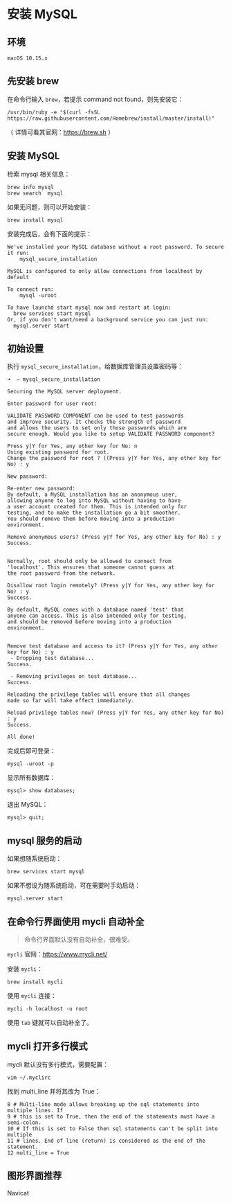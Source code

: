 # 安装 MySQL

## 环境

`macOS 10.15.x`  

## 先安装 brew

在命令行输入 `brew`，若提示 command not found，则先安装它：

```
/usr/bin/ruby -e "$(curl -fsSL https://raw.githubusercontent.com/Homebrew/install/master/install)"
```

（ 详情可看其官网：https://brew.sh ）

## 安装 MySQL

检索 mysql 相关信息：

```
brew info mysql
brew search  mysql
```

如果无问题，则可以开始安装：

```
brew install mysql
```

安装完成后，会有下面的提示：

```
We've installed your MySQL database without a root password. To secure it run:
    mysql_secure_installation

MySQL is configured to only allow connections from localhost by default

To connect run:
    mysql -uroot

To have launchd start mysql now and restart at login:
  brew services start mysql
Or, if you don't want/need a background service you can just run:
  mysql.server start
```

## 初始设置

执行 `mysql_secure_installation`，给数据库管理员设置密码等：

```
➜  ~ mysql_secure_installation

Securing the MySQL server deployment.

Enter password for user root:

VALIDATE PASSWORD COMPONENT can be used to test passwords
and improve security. It checks the strength of password
and allows the users to set only those passwords which are
secure enough. Would you like to setup VALIDATE PASSWORD component?

Press y|Y for Yes, any other key for No: n
Using existing password for root.
Change the password for root ? ((Press y|Y for Yes, any other key for No) : y

New password:

Re-enter new password:
By default, a MySQL installation has an anonymous user,
allowing anyone to log into MySQL without having to have
a user account created for them. This is intended only for
testing, and to make the installation go a bit smoother.
You should remove them before moving into a production
environment.

Remove anonymous users? (Press y|Y for Yes, any other key for No) : y
Success.


Normally, root should only be allowed to connect from
'localhost'. This ensures that someone cannot guess at
the root password from the network.

Disallow root login remotely? (Press y|Y for Yes, any other key for No) : y
Success.

By default, MySQL comes with a database named 'test' that
anyone can access. This is also intended only for testing,
and should be removed before moving into a production
environment.


Remove test database and access to it? (Press y|Y for Yes, any other key for No) : y
 - Dropping test database...
Success.

 - Removing privileges on test database...
Success.

Reloading the privilege tables will ensure that all changes
made so far will take effect immediately.

Reload privilege tables now? (Press y|Y for Yes, any other key for No) : y
Success.

All done!
```

完成后即可登录：

```
mysql -uroot -p
```

显示所有数据库：

```
mysql> show databases;
```

退出 MySQL：

```
mysql> quit;
```

## mysql 服务的启动

如果想随系统启动：  

```
brew services start mysql
```

如果不想设为随系统启动，可在需要时手动启动：

```
mysql.server start
```

## 在命令行界面使用 mycli 自动补全

> 命令行界面默认没有自动补全，很难受。

`mycli` 官网：https://www.mycli.net/  

安装 `mycli`：  

```
brew install mycli
```

使用 `mycli` 连接：

```
mycli -h localhost -u root
```

使用 `tab` 键就可以自动补全了。  

## mycli 打开多行模式

mycli 默认没有多行模式，需要配置：  

```
vim ~/.myclirc 
```

找到 multi_line 并将其改为 True：  

```
8 # Multi-line mode allows breaking up the sql statements into multiple lines. If  
9 # this is set to True, then the end of the statements must have a semi-colon.    
10 # If this is set to False then sql statements can't be split into multiple       
11 # lines. End of line (return) is considered as the end of the statement.         
12 multi_line = True
```


## 图形界面推荐

Navicat


